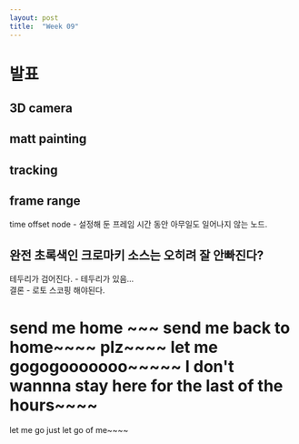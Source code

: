 ```yaml
---
layout: post
title:  "Week 09"
---
```


# 발표  

## 3D camera  

## matt painting  

## tracking  

## frame range  

time offset node - 설정해 둔 프레임 시간 동안 아무일도 일어나지 않는 노드.

## 완전 초록색인 크로마키 소스는 오히려 잘 안빠진다?  

테두리가 검어진다. - 테두리가 있음...  
결론 - 로토 스코핑 해야된다.  

# send me home ~~~ send me back to home~~~~ plz~~~~ let me gogogooooooo~~~~~ I don't wannna stay here for the last of the hours~~~~ 
let me go just let go of me~~~~

